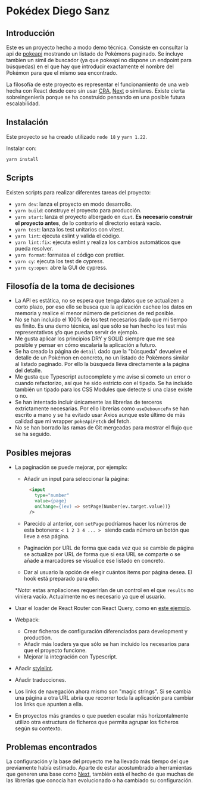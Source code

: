 # Pokédex Diego Sanz

## Introducción

Este es un proyecto hecho a modo demo técnica. Consiste en consultar la api de [pokeapi](https://pokeapi.co/) mostrando un listado de Pokémons paginado. Se incluye tambien un símil de buscador (ya que pokeapi no dispone un endpoint para búsquedas) en el que hay que introducir exactamente el nombre del Pokémon para que el mismo sea encontrado.

La filosofía de este proyecto es representar el funcionamiento de una web hecha con React desde cero sin usar [CRA](https://create-react-app.dev/), [Next](https://nextjs.org/) o similares. Existe cierta sobreingeniería porque se ha construido pensando en una posible futura escalabilidad.

## Instalación

Este proyecto se ha creado utilizado `node 18` y `yarn 1.22`.

Instalar con:

```bash
yarn install
```

## Scripts

Existen scripts para realizar diferentes tareas del proyecto:

- `yarn dev`: lanza el proyecto en modo desarrollo.
- `yarn build`: construye el proyecto para producción.
- `yarn start`: lanza el proyecto albergado en `dist`. **Es necesario construir el proyecto antes**, de lo contrario el directorio estará vacío.
- `yarn test`: lanza los test unitarios con vitest.
- `yarn lint`: ejecuta eslint y valida el código.
- `yarn lint:fix`: ejecuta eslint y realiza los cambios automáticos que pueda resolver.
- `yarn format`: formatea el código con prettier.
- `yarn cy`: ejecuta los test de cypress.
- `yarn cy:open`: abre la GUI de cypress.

## Filosofía de la toma de decisiones

- La API es estática, no se espera que tenga datos que se actualizen a corto plazo, por eso ello se busca que la aplicación cachee los datos en memoria y realice el menor número de peticiones de red posible.
- No se han incluído el 100% de los test necesarios dado que mi tiempo es finito. Es una demo técnica, así que sólo se han hecho los test más representativos y/o que puedan servir de ejemplo.
- Me gusta aplicar los principios DRY y SOLID siempre que me sea posible y pensar en cómo escalaría la aplicación a futuro.
- Se ha creado la página de `detail` dado que la "búsqueda" devuelve el detalle de un Pokémon en concreto, no un listado de Pokémons similar al listado paginado. Por ello la búsqueda lleva directamente a la página del detalle.
- Me gusta que Typescript autocomplete y me avise si cometo un error o cuando refactorizo, así que he sido estricto con el tipado. Se ha incluído también un tipado para los CSS Modules que detecte si una clase existe o no.
- Se han intentado incluir únicamente las librerías de terceros extrictamente necesarias. Por ello librerías como `useDebounceFn` se han escrito a mano y se ha evitado usar Axios aunque este último de más calidad que mi wrapper `pokeApiFetch` del fetch.
- No se han borrado las ramas de Git mergeadas para mostrar el flujo que se ha seguido.

## Posibles mejoras

- La paginación se puede mejorar, por ejemplo:

  - Añadir un input para seleccionar la página:

    ```HTML
      <input
        type="number"
        value={page}
        onChange={(ev) => setPage(Number(ev.target.value))}
      />
    ```

  - Parecido al anterior, con `setPage` podríamos hacer los números de esta botonera: `< 1 2 3 4 ... > ` siendo cada número un botón que lleve a esa página.
  - Paginación por URL de forma que cada vez que se cambie de página se actualize por URL de forma que si esa URL se comparte o se añade a marcadores se visualice ese listado en concreto.
  - Dar al usuario la opción de elegir cuántos items por página desea. El hook está preparado para ello.

  \*_Nota:_ estas ampliaciones requerirían de un control en el que `results` no viniera vacío. Actualmente no es necesario ya que el usuario.

- Usar el loader de React Router con React Query, como en [este ejemplo](https://tanstack.com/query/v4/docs/examples/react/react-router).

- Webpack:

  - Crear ficheros de configuración diferenciados para development y production.
  - Añadir más loaders ya que sólo se han incluído los necesarios para que el proyecto funcione.
  - Mejorar la integración con Typescript.

- Añadir [stylelint](https://stylelint.io/).
- Añadir traducciones.
- Los links de navegación ahora mismo son "magic strings". Si se cambia una página a otra URL abría que recorrer toda la aplicación para cambiar los links que apunten a ella.
- En proyectos más grandes o que pueden escalar más horizontalmente utilizo otra estructura de ficheros que permita agrupar los ficheros según su contexto.

## Problemas encontrados

La configuración y la base del proyecto me ha llevado más tiempo del que previamente había estimado. Aparte de estar acostumbrado a herramientas que generen una base como [Next](https://nextjs.org/), también está el hecho de que muchas de las librerías que conocía han evolucionado o ha cambiado su configuración.
